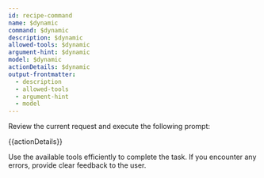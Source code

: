 ```yaml
---
id: recipe-command
name: $dynamic
command: $dynamic
description: $dynamic
allowed-tools: $dynamic
argument-hint: $dynamic
model: $dynamic
actionDetails: $dynamic
output-frontmatter:
  - description
  - allowed-tools
  - argument-hint
  - model
---
```


Review the current request and execute the following prompt:

{{actionDetails}}

Use the available tools efficiently to complete the task. If you encounter any errors, provide clear feedback to the user.
